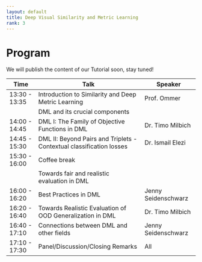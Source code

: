 ```yaml
---
layout: default
title: Deep Visual Similarity and Metric Learning
rank: 3
---
```

# Program
We will publish the content of our Tutorial soon, stay tuned!

| Time | Talk | Speaker |
| --- | ----------- | ----------- |
| 13:30 - 13:35 | Introduction to Similarity and Deep Metric Learning | Prof. Ommer |
|  | DML and its crucial components | |
| 14:00 - 14:45 | DML I: The Family of Objective Functions in DML | Dr. Timo Milbich |
| 14:45 - 15:30 | DML II: Beyond Pairs and Triplets - Contextual classification losses | Dr. Ismail Elezi |
| 15:30 - 16:00 | Coffee break | |
|  | Towards fair and realistic evaluation in DML | |
| 16:00 - 16:20 | Best Practices in DML  | Jenny Seidenschwarz |
| 16:20 - 16:40 | Towards Realistic Evaluation of OOD Generalization in DML  | Dr. Timo Milbich |
| 16:40 - 17:10 | Connections between DML and other fields  | Jenny Seidenschwarz |
| 17:10 - 17:30 | Panel/Discussion/Closing Remarks  | All |



